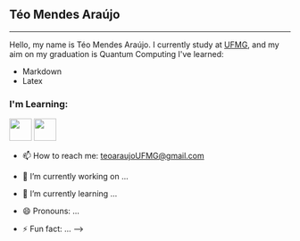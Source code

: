 ## Téo Mendes Araújo
---
Hello, my name is Téo Mendes Araújo. I currently study at [UFMG](https://ufmg.br/), and my aim on my graduation is Quantum Computing
I've learned:
- Markdown 
- Latex

### I'm Learning:

<img src="https://cdn.jsdelivr.net/gh/devicons/devicon@latest/icons/c/c-original.svg" width="40" height="40"/> <img src="https://cdn.jsdelivr.net/gh/devicons/devicon@latest/icons/linux/linux-original.svg" width="40" height="40"/>
          

- 📫 How to reach me: teoaraujoUFMG@gmail.com

- 🔭 I’m currently working on ...
- 🌱 I’m currently learning ...
- 😄 Pronouns: ...
- ⚡ Fun fact: ...
-->
